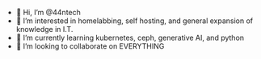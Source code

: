 - 👋 Hi, I’m @44ntech
- 👀 I’m interested in homelabbing, self hosting, and general expansion of knowledge in I.T.
- 🌱 I’m currently learning kubernetes, ceph, generative AI, and python
- 💞️ I’m looking to collaborate on EVERYTHING


<!---
44ntech/44ntech is a ✨ special ✨ repository because its `README.md` (this file) appears on your GitHub profile.
You can click the Preview link to take a look at your changes.
--->
